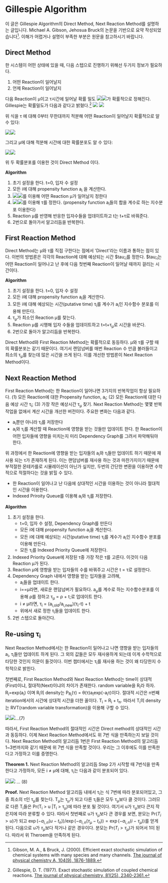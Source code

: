 Gillespie Algorithm
===================
이 글은 Gillespie Algorithm의 Direct Method, Next Reaction Method를 설명하는 글입니다.
Michael A. Gibson, Jehosua Bruck의 논문을 기반으로 요약 작성되었습니다[^1]. 이해가 어렵거나 설명이 부족한 부분은 원문을 참고하시기 바랍니다.

Direct Method
-------------
한 시스템이 어떤 상태에 있을 때, 다음 스텝으로 진행하기 위해선 두가지 정보가 필요하다.
1. 어떤 Reaction이 일어날지
2. 언제 Reaction이 일어날지

다음 Reaction이 &mu;이고 &tau;시간에 일어날 확률 밀도 <img src="https://render.githubusercontent.com/render/math?math={\large{P(\mu,\tau)}}##gh-light-mode-only"><img src="https://render.githubusercontent.com/render/math?math={\color{white}\large{P(\mu,\tau)}}#gh-dark-mode-only">가 확률적으로 정해진다.
Gillespie는 확률밀도가 다음과 같다고 밝혔다.[^2]
<img src="https://render.githubusercontent.com/render/math?math={\Large{P(\mu,\tau)d\tau=a_{\mu}\exp(-\tau \sum_j a_j)d\tau}}##gh-light-mode-only">
<img src="https://render.githubusercontent.com/render/math?math={\color{white}\Large{P(\mu,\tau)d\tau=a_{\mu}\exp(-\tau \sum_j a_j)d\tau}}#gh-dark-mode-only">

위 식을 &tau; 에 대해 0부터 무한대까지 적분해 어떤 Reaction이 일어날지 확률적으로 알 수 있다:

<img src="https://render.githubusercontent.com/render/math?math={\Large{P(\mu)=a_{\mu}/\sum_j a_j}}##gh-light-mode-only"><img src="https://render.githubusercontent.com/render/math?math={\color{white}\Large{P(\mu)=a_{\mu}/\sum_j a_j}}#gh-dark-mode-only">

그리고 &mu;에 대해 적분해 시간에 대한 확률분포도 알 수 있다:

<img src="https://render.githubusercontent.com/render/math?math={\Large{P(\tau)d\tau = \sum_j a_j\exp(-\tau \sum_j a_j)d\tau}}##gh-light-mode-only"><img src="https://render.githubusercontent.com/render/math?math={\color{white}\Large{P(\tau)d\tau = \sum_j a_j\exp(-\tau \sum_j a_j)d\tau}}#gh-dark-mode-only">


위 두 확률분포를 이용한 것이 Direct Method 이다.

**Algorithm**
1. 초기 설정을 한다. t=0, 입자 수 설정
2. 모든 i에 대해 propensity function a<sub>i</sub> 을 계산한다.
3. <img src="https://render.githubusercontent.com/render/math?math={{P(\mu)=a_{\mu}/\sum_j a_j}}##gh-light-mode-only"><img src="https://render.githubusercontent.com/render/math?math={\color{white}{P(\mu)=a_{\mu}/\sum_j a_j}}#gh-dark-mode-only">를 이용해 어떤 Reaction &mu;가 일어날지 정한다
4. <img src="https://render.githubusercontent.com/render/math?math={{P(\tau)d\tau = \sum_j a_j\exp(-\tau \sum_j a_j)d\tau}}##gh-light-mode-only"><img src="https://render.githubusercontent.com/render/math?math={\color{white}{P(\tau)d\tau = \sum_j a_j\exp(-\tau \sum_j a_j)d\tau}}#gh-dark-mode-only">를 이용해 &tau;를 정한다. (propensity function a<sub>i</sub>들의 합을 계수로 하는 지수분포 이용한다)
5. Reaction &mu;를 반영해 반응한 입자수들을 업데이트하고 t는 t+&tau;로 바꿔준다.
6. 2번으로 돌아가서 알고리듬을 반복한다.

First Reaction Method
----
Direct Method는 &mu;와 &tau;를 직접 구한다는 점에서 'Direct'라는 이름과 통하는 점이 있다. 이번의 방법론은 각각의 Reaction에 대해 예상되는 시간 $tau;<sub>i</sub>를 정한다. $tau;<sub>i</sub>는 어떤 Reaction이 일어나고 난 후에 다음 첫번째 Reaction이 일어날 때까지 걸리는 시간이다. 

**Algorithm**
1. 초기 설정을 한다. t=0, 입자 수 설정
2. 모든 i에 대해 propensity function a<sub>i</sub>을 계산한다.
3. 모든 i에 대해 예상되는 시간(putative time) &tau;<sub>i</sub>를 계수가 a<sub>i</sub>인 지수함수 분포를 이용해 만든다.
4. &tau;<sub>&mu;</sub>가 최소인 Reaction &mu;를 찾는다.
5. Reaction &mu;를 시행해 입자 수들을 업데이트하고 t=t+&tau;<sub>&mu;</sub>로 시간을 바꾼다.
6. 2번으로 돌아가 알고리듬을 반복한다.

Direct Method와 First Reaction Method는 확률적으로 동등하다. &mu;와 &tau;를 구할 때의 확률분포는 같기 때문이다. 여기서 랜덤넘버를 매번 Reaction 수 만큼 불러들이고 최소의 &tau;<sub>&mu;</sub>를 찾는데 많은 시간을 쓰게 된다. 이를 개선한 방법론이 Next Reaction Method이다.

Next Reaction Method
----
First Reaction Method는 한 Reaction이 일어나면 3가지의 반복작업이 항상 필요하다. (1) 모든 Reaction에 대한 Propensity function, a<sub>i</sub>; (2) 모든 Reaction에 대한 다음 예상 시간 &tau;<sub>i</sub>; (3) 가장 작은 예상시간 &tau;<sub>&mu;</sub> 찾기.
Next Reaction Method는 몇몇 반복작업을 없애서 계산 시간을 개선한 버전이다. 주요한 변화는 다음과 같다.

* a<sub>i</sub>뿐만 아니라 &tau;<sub>i</sub>를 저장한다
* a<sub>i</sub>와 &tau;<sub>i</sub>를 계산할 때 Reaction에 영향을 받는 것들만 업데이트 한다. 한 Reaction이 어떤 입자들에 영향을 미치는지 미리 Dependency Graph를 그려서 파악해둬야 한다.

위 과정에서 한 Reaction에 영향을 받는 입자들의 a<sub>i</sub>와 &tau;<sub>i</sub>들만 업데이트 하기 때문에 재사용 되는 &tau;가 존재하게 된다. 이는 랜덤넘버를 재사용 하는 것과 마찬가지이기 때문에 부적절한 몬테카를로 시뮬레이션이 아닌가 싶지만, 두번의 간단한 변환을 이용하면 수학적으로 적절하다는 것을 밝힐 수 있다.

* 한 Reaction이 일어나고 난 다음에 상대적인 시간을 이용하는 것이 아니라 절대적인 시간을 이용한다.
* Indexed Priroity Queue를 이용해 a<sub>i</sub>와 &tau;<sub>i</sub>를 저장한다.

**Algorithm**
1. 초기 설정을 한다. 
    - t=0, 입자 수 설정, Dependency Graph를 만든다
    - 모든 i에 대해 propensity function a<sub>i</sub>을 계산한다.
    - 모든 i에 대해 예상되는 시간(putative time) &tau;<sub>i</sub>를 계수가 a<sub>i</sub>인 지수함수 분포를 이용해 만든다.
    - 모든 &tau;<sub>i</sub>를 Indexed Priority Queue에 저장한다.
2. Indexed Priority Queue에 저장된 &tau;중 가장 작은 &tau;를 고른다. 이것이 다음 Reaction &mu;가 된다.
3. Reaction &mu;에 영향을 받는 입자들의 수를 바꿔주고 시간은 t = &tau;로 설정한다.
4. Dependency Graph 내에서 영향을 받는 입자들을 고려해,
   - a<sub>i</sub>들을 업데이트 한다.
   - i==&mu;라면, 새로운 랜덤넘버가 필요하다. a<sub>&mu;</sub>를 계수로 하는 지수함수분포를 이용해 &rho;를 정하고 &tau;<sub>&mu;</sub> = &rho; + t;로 업데이트 한다.
   - i ≠ &mu;라면, &tau;<sub>i</sub> = (a<sub>i,old</sub>/a<sub>i,new</sub>)(&tau;<sub>i</sub>-t) + t
   - 위에서 새로 정한 &tau;<sub>i</sub>들을 업데이트 한다.
5. 2번 스텝으로 돌아간다.

Re-using &tau;<sub>i</sub>
-----
 Next Reaction Method에서는 한 Reaction이 일어나고 나면 영향을 받는 입자들의 a<sub>i</sub>, &tau;<sub>i</sub>들만 업데이트 하게 된다. 그 외의 값들은 모두 재사용하게 되는데 이게 수학적으로 타당한 것인지 의문이 들것이다. 이번 챕터에서는 &tau;<sub>i</sub>를 재사용 하는 것이 왜 타당한지 수학적으로 밝힌다.
 
 첫번째로, First Reaction Method와 Next Reaction Method는 time이 상대적(First)이냐, 절대적(Next)이냐의 차이가 존재한다. random variable을 R<sub>i</sub>라 하자. R<sub>i</sub>=exp(a<sub>i</sub>) 이며 R<sub>i</sub>의 density는 P<sub>R<sub>i</sub></sub>(&tau;) = &theta;(&tau;)a<sub>i</sub>exp(-a<sub>i</sub>&tau;)이다. 절대적 시간은 n번째 iteration에서의 시간에 상대적 시간을 더한 꼴이다. T<sub>i</sub> = R<sub>i</sub> + t<sub>n</sub>. 따라서 T<sub>i</sub>의 density는 RVT(random variable transformation)을 이용해 구할 수 있다. 
 
<img src="https://render.githubusercontent.com/render/math?math={\Large{P_{T_i}(\tau)=\int_{-\infty}^{\infty}P_{R_i}(\tau')\delta(\tau - [ \tau' + t_n ])d\tau' = P_{R_i}(\tau-t_n) = \theta(\tau - t_n)a_i \exp(-a_i (\tau-t_n)) }}##gh-light-mode-only"><img src="https://render.githubusercontent.com/render/math?math={\color{white}\Large{P_{T_i}(\tau)=\int_{-\infty}^{\infty}P_{R_i}(\tau')\delta(\tau - [ \tau' + t_n ])d\tau' = P_{R_i}(\tau-t_n) = \theta(\tau - t_n)a_i \exp(-a_i (\tau-t_n)) }}#gh-dark-mode-only">...(7)

따라서, First Reaction Method의 절대적인 시간은 Direct method의 상대적인 시간과 동등하다. 이제 Next Reaction Method에서도 위 7번 식을 만족하는지 보일 것이다. Next Reaction Method의 알고리듬 1번은 First Reaction Method의 알고리듬 1~3번까지와 같기 때문에 위 7번 식을 만족할 것이다. 우리는 그 이후에도 이를 만족한다고 가정하고 이를 증명한다.

**Theorem 1.** Next Reaction Method의 알고리듬 Step 2가 시작할 때 7번식을 만족한다고 가정하자, 모든 i ≠ &mu;에 대해, &tau;<sub>i</sub>는 다음과 같이 분포되어 있다.

<img src="https://render.githubusercontent.com/render/math?math={\Large{P_{T_i}(\tau) =  \theta(\tau - t_{n+1})a_i \exp(-a_i (\tau-t_{n+1})) }}##gh-light-mode-only"><img src="https://render.githubusercontent.com/render/math?math={\color{white}\Large{P_{T_i}(\tau) = \theta(\tau - t_{n+1})a_i \exp(-a_i (\tau-t_{n+1})) }}#gh-dark-mode-only">
... (8)

**Proof.** Next Reaction Method 알고리듬 내에서 &tau;<sub>i</sub>는 식 7번에 따라 분포되어있고, 그 중 최소의 &tau;인 &tau;<sub>&mu;</sub>를 찾는다. T<sub>&mu;</sub>는 &tau;<sub>&mu;</sub>가 되고 다른 &tau;<sub>i</sub>들은 모두 &tau;<sub>&mu;</sub>보다 클 것이다. 그러므로 다른 T<sub>i</sub>들은 Pr(T<sub>i</sub> > u |T<sub>i</sub> >  &tau;<sub>&mu;</sub>)에 따라 분포 될 것이다. 여기서 u가 &tau;<sub>&mu;</sub>보다 큰지 작은지에 따라 분류할 수 있다. 따라서 첫번째로 u가 &tau;<sub>&mu;</sub>보다 큰 경우를 보면, 분모는 Pr$(T_i > u)$가 되고 $\exp(-a_{i,n}(u-t_n))/\exp(-a_{i,n}(\tau_{\mu}-t_n)) = \exp(-a_{i,n}(i-\tau_{\mu}))$를 얻게 된다. 다음으로 $u$가 $\tau_{\mu}$보다 작거나 같은 경우이다. 분모는 Pr$(T_i>\tau_{\mu})$가 되어서 1이 된다. 따라서 위 Theroem을 만족하게 된다.


[^1]:Gibson, M. A., & Bruck, J. (2000). Efficient exact stochastic simulation of chemical systems with many species and many channels. [The journal of physical chemistry A, 104(9), 1876-1889.](https://pubs.acs.org/doi/pdf/10.1021/jp993732q)
[^2]:Gillespie, D. T. (1977). Exact stochastic simulation of coupled chemical reactions. [The journal of physical chemistry, 81(25), 2340-2361.](https://pubs.acs.org/doi/pdf/10.1021/j100540a008)
